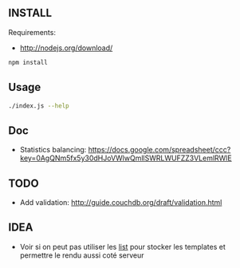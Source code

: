 ## INSTALL

Requirements:

 - http://nodejs.org/download/

```sh
npm install
```

## Usage

```sh
./index.js --help
```

## Doc

 - Statistics balancing: https://docs.google.com/spreadsheet/ccc?key=0AgQNm5fx5y30dHJoVWlwQmllSWRLWUFZZ3VLemlRWlE

## TODO

 - Add validation: http://guide.couchdb.org/draft/validation.html

## IDEA

 - Voir si on peut pas utiliser les [list](http://guide.couchdb.org/draft/lists.html) pour stocker les templates et permettre le rendu aussi coté serveur
